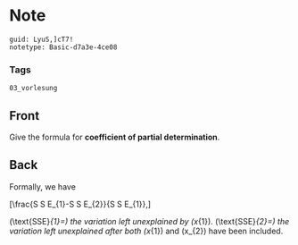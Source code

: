 # Note
```
guid: LyuS,]cT7!
notetype: Basic-d7a3e-4ce08
```

### Tags
```
03_vorlesung
```

## Front
Give the formula for <b>coefficient of partial determination</b>.

## Back
Formally, we have

\[\frac{S S E_{1}-S S E_{2}}{S S E_{1}},\]

\(\text{SSE}_{1}=\) the variation left unexplained by \(x_{1}\). \(\text{SSE}_{2}=\) the variation left unexplained after both \(x_{1}\) and \(x_{2}\) have been included.

